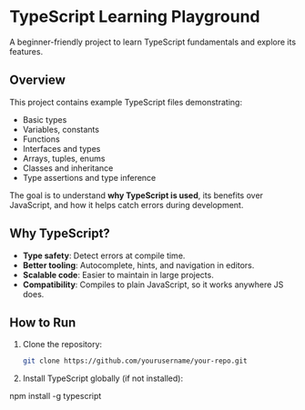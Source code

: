 # TypeScript Learning Playground

A beginner-friendly project to learn TypeScript fundamentals and explore its features.

## Overview

This project contains example TypeScript files demonstrating:

- Basic types
- Variables, constants
- Functions
- Interfaces and types
- Arrays, tuples, enums
- Classes and inheritance
- Type assertions and type inference

The goal is to understand **why TypeScript is used**, its benefits over JavaScript, and how it helps catch errors during development.

## Why TypeScript?

- **Type safety**: Detect errors at compile time.
- **Better tooling**: Autocomplete, hints, and navigation in editors.
- **Scalable code**: Easier to maintain in large projects.
- **Compatibility**: Compiles to plain JavaScript, so it works anywhere JS does.

## How to Run

1. Clone the repository:
   ```bash
   git clone https://github.com/yourusername/your-repo.git


 2. Install TypeScript globally (if not installed):

npm install -g typescript
